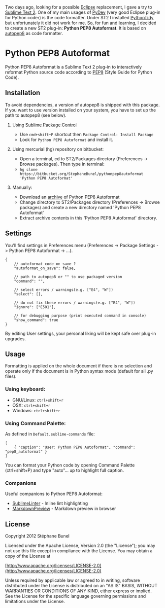 Two days ago, looking for a possible [Eclipse][] replacement, I gave a try to [Sublime Text 2][].
One of my main usages of [PyDev][] (very good Eclipse plug-in for Python coder) is the code formatter.
Under ST2 I installed [PythonTidy][] but unfortunately it did not work for me.
So, for fun and learning, I decided to create a new ST2 plug-in: **Python PEP8 Autoformat**.
It is based on [autopep8][] as code formatter.

# Python PEP8 Autoformat

Python PEP8 Autoformat is a Sublime Text 2 plug-in to interactively reformat Python source code according
to [PEP8][] (Style Guide for Python Code). 

## Installation

To avoid dependencies, a version of autopep8 is shipped with this package. If you want to use version installed
on your system, you have to set up the path to autopep8 (see below).

1. Using [Sublime Package Control][]
    + Use `cmd+shift+P` shortcut then `Package Control: Install Package`
    + Look for `Python PEP8 Autoformat` and install it.

1. Using mercurial (hg) repository on bitbucket:
    + Open a terminal, cd to ST2/Packages directory (Preferences -> Browse packages). Then type in terminal:
    + `hg clone https://bitbucket.org/StephaneBunel/pythonpep8autoformat 'Python PEP8 Autoformat'`

1. Manually:
    + Download an [archive](https://bitbucket.org/StephaneBunel/pythonpep8autoformat/downloads)
      of Python PEP8 Autoformat
    + Change directory to ST2/Packages directory (Preferences -> Browse packages) and create a new
      directory named 'Python PEP8 Autoformat'
    + Extract archive contents in this 'Python PEP8 Autoformat' directory.


## Settings

You'll find settings in Preferences menu (Preferences -> Package Settings -> Python PEP8 Autoformat -> ...).

    {
        // autoformat code on save ?
        "autoformat_on_save": false,

        // path to autopep8 or "" to use packaged version
        "command": "",

        // select errors / warnings(e.g. ["E4", "W"])
        "select": [],

        // do not fix these errors / warnings(e.g. ["E4", "W"])
        "ignore": ["E501"],

        // for debugging purpose (print executed command in console)
        "show_command": true
    }

By editing User settings, your personal liking will be kept safe over plug-in upgrades.

## Usage

Formatting is applied on the whole document if there is no selection and operate only if the document
is in Python syntax mode (default for all .py files).

### Using keyboard:

- GNU/Linux: `ctrl+shift+r`
- OSX:       `ctrl+shift+r`
- Windows:   `ctrl+shift+r`

### Using Command Palette:

As defined in `Default.sublime-commands` file:

	[
	    { "caption": "User: Python PEP8 Autoformat", "command": "pep8_autoformat" }
	]

You can format your Python code by opening Command Palette (ctrl+shift+P)
and type "auto"... up to highlight full caption.

### Companions
Useful companions to Python PEP8 Autoformat:

+ [SublimeLinter][] - Inline lint highlighting
+ [MarkdownPreview][] - Markdown preview in browser

## License

Copyright 2012 Stéphane Bunel

Licensed under the Apache License, Version 2.0 (the "License");
you may not use this file except in compliance with the License.
You may obtain a copy of the License at

[http://www.apache.org/licenses/LICENSE-2.0](http://www.apache.org/licenses/LICENSE-2.0)

Unless required by applicable law or agreed to in writing, software
distributed under the License is distributed on an "AS IS" BASIS,
WITHOUT WARRANTIES OR CONDITIONS OF ANY KIND, either express or implied.
See the License for the specific language governing permissions and
limitations under the License.


[Sublime Text 2]:          http://www.sublimetext.com/
[autopep8]:                https://github.com/hhatto/autopep8
[PythonTidy]:              https://github.com/witsch/SublimePythonTidy
[Eclipse]:                 http://www.eclipse.org/
[PyDev]:                   http://pydev.org/
[PEP8]:                    http://www.python.org/dev/peps/pep-0008/
[Sublime Package Control]: http://wbond.net/sublime_packages/package_control
[SublimeLinter]:           https://github.com/SublimeLinter/SublimeLinter
[MarkdownPreview]:         https://github.com/revolunet/sublimetext-markdown-preview
